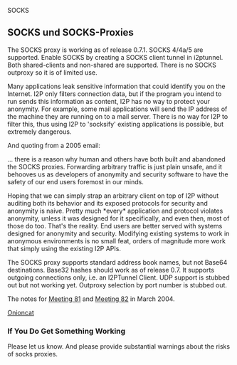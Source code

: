  SOCKS 

## SOCKS und SOCKS-Proxies

The SOCKS proxy is working as of release 0.7.1. SOCKS 4/4a/5 are
supported. Enable SOCKS by creating a SOCKS client tunnel in i2ptunnel.
Both shared-clients and non-shared are supported. There is no SOCKS
outproxy so it is of limited use. 

Many applications leak sensitive information that could identify you on
the Internet. I2P only filters connection data, but if the program you
intend to run sends this information as content, I2P has no way to
protect your anonymity. For example, some mail applications will send
the IP address of the machine they are running on to a mail server.
There is no way for I2P to filter this, thus using I2P to \'socksify\'
existing applications is possible, but extremely dangerous.

And quoting from a 2005 email:

 ... there is a reason why human and
 others have both built and abandoned the SOCKS proxies. Forwarding
 arbitrary traffic is just plain unsafe, and it behooves us as
 developers of anonymity and security software to have the safety of
 our end users foremost in our minds.

Hoping that we can simply strap an arbitrary client on top of I2P
without auditing both its behavior and its exposed protocols for
security and anonymity is naive. Pretty much \*every\* application and
protocol violates anonymity, unless it was designed for it specifically,
and even then, most of those do too. That\'s the reality. End users are
better served with systems designed for anonymity and security.
Modifying existing systems to work in anonymous environments is no small
feat, orders of magnitude more work that simply using the existing I2P
APIs.

The SOCKS proxy supports standard address book names, but not Base64
destinations. Base32 hashes should work as of release 0.7. It supports
outgoing connections only, i.e. an I2PTunnel Client. UDP support is
stubbed out but not working yet. Outproxy selection by port number is
stubbed out.

The notes for [Meeting 81]() and [Meeting
82]() in March 2004.

[Onioncat](http://www.abenteuerland.at/onioncat/)

[](http:///)

### If You Do Get Something Working

Please let us know. And please provide substantial warnings about the
risks of socks proxies. 
